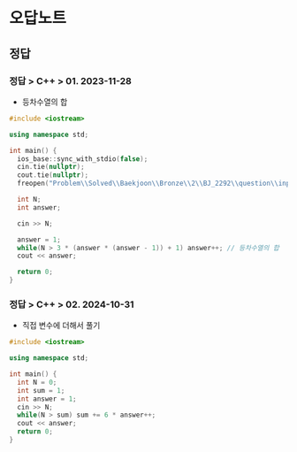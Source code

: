 # 오답노트

## 정답

### 정답 > C++ > 01. 2023-11-28

- 등차수열의 합

```cpp
#include <iostream>

using namespace std;

int main() {
  ios_base::sync_with_stdio(false);
  cin.tie(nullptr);
  cout.tie(nullptr);
  freopen("Problem\\Solved\\Baekjoon\\Bronze\\2\\BJ_2292\\question\\input.txt","rt", stdin); // -- 로컬

  int N;
  int answer;

  cin >> N;

  answer = 1;
  while(N > 3 * (answer * (answer - 1)) + 1) answer++; // 등차수열의 합
  cout << answer;

  return 0;
}
```

### 정답 > C++ > 02. 2024-10-31

- 직접 변수에 더해서 풀기

```cpp
#include <iostream>

using namespace std;

int main() {
  int N = 0;
  int sum = 1;
  int answer = 1;
  cin >> N;
  while(N > sum) sum += 6 * answer++;
  cout << answer;
  return 0;
}
```
